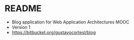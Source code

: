 # README #

* Blog application for Web Application Architectures MOOC
* Version 1
* https://bitbucket.org/gustavocortesl/blog
